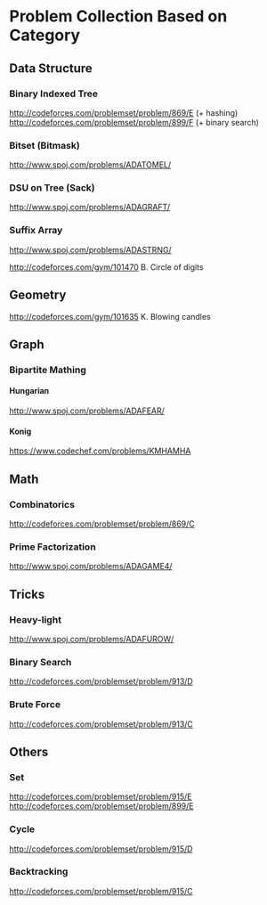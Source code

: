 # Problem Collection Based on Category



## Data Structure
### Binary Indexed Tree
http://codeforces.com/problemset/problem/869/E (+ hashing)  
http://codeforces.com/problemset/problem/899/F (+ binary search)  

### Bitset (Bitmask)
http://www.spoj.com/problems/ADATOMEL/  

### DSU on Tree (Sack)
http://www.spoj.com/problems/ADAGRAFT/  

### Suffix Array
http://www.spoj.com/problems/ADASTRNG/  

http://codeforces.com/gym/101470 B. Circle of digits  



## Geometry
http://codeforces.com/gym/101635 K. Blowing candles

  


## Graph
### Bipartite Mathing
#### Hungarian
http://www.spoj.com/problems/ADAFEAR/  

#### Konig
https://www.codechef.com/problems/KMHAMHA  




## Math
### Combinatorics
http://codeforces.com/problemset/problem/869/C  

### Prime Factorization

http://www.spoj.com/problems/ADAGAME4/  



## Tricks
### Heavy-light
http://www.spoj.com/problems/ADAFUROW/  

### Binary Search
http://codeforces.com/problemset/problem/913/D  

### Brute Force
http://codeforces.com/problemset/problem/913/C




## Others
### Set
http://codeforces.com/problemset/problem/915/E  
http://codeforces.com/problemset/problem/899/E   

### Cycle
http://codeforces.com/problemset/problem/915/D  

### Backtracking
http://codeforces.com/problemset/problem/915/C  